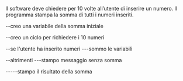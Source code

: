 Il software deve chiedere per 10 volte all’utente di inserire un numero.
Il programma stampa la somma di tutti i numeri inseriti.

--creo una variabile della somma iniziale

--creo un ciclo per richiedere i 10 numeri

--se l'utente ha inserito numeri
---sommo le variabili

--altrimenti
---stampo messaggio senza somma

-----stampo il risultato della somma